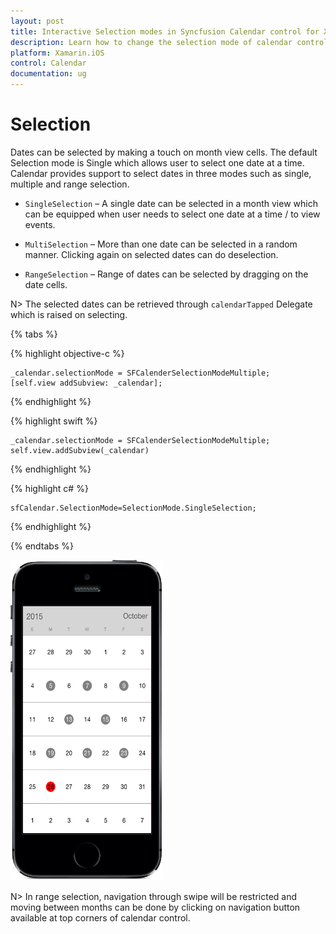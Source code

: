 ```yaml
---
layout: post
title: Interactive Selection modes in Syncfusion Calendar control for Xamarin.iOS
description: Learn how to change the selection mode of calendar control
platform: Xamarin.iOS
control: Calendar
documentation: ug
---
```


# Selection

Dates can be selected by making a touch on month view cells. The default Selection mode is Single which allows user to select one date at a time. Calendar provides support to select dates in three modes such as single, multiple and range selection.

* `SingleSelection` – A single date can be selected in a month view which can be equipped when user needs to select one date at a time / to view events.

* `MultiSelection` – More than one date can be selected in a random manner. Clicking again on selected dates can do deselection.

* `RangeSelection` – Range of dates can be selected by dragging on the date cells.


N> The selected dates can be retrieved through `calendarTapped` Delegate which is raised on selecting.


{% tabs %}

{% highlight objective-c %}

	_calendar.selectionMode = SFCalenderSelectionModeMultiple;
	[self.view addSubview: _calendar];

{% endhighlight %}

{% highlight swift %}

	_calendar.selectionMode = SFCalenderSelectionModeMultiple;
    self.view.addSubview(_calendar)

{% endhighlight %}

{% highlight c# %}
	
	sfCalendar.SelectionMode=SelectionMode.SingleSelection;
	
{% endhighlight %}

{% endtabs %}


![](images/multi_selection.png)                                        


N> In range selection, navigation through swipe will be restricted and moving between months can be done by clicking on navigation button available at top corners of calendar control.
